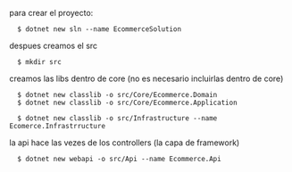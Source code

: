 para crear el proyecto:

	  $ dotnet new sln --name EcommerceSolution

despues creamos el src

	  $ mkdir src
   
creamos las libs dentro de core (no es necesario incluirlas dentro de core)

	  $ dotnet new classlib -o src/Core/Ecommerce.Domain
	  $ dotnet new classlib -o src/Core/Ecommerce.Application

	  $ dotnet new classlib -o src/Infrastructure --name Ecomerce.Infrastrructure
   
la api hace las vezes de los controllers (la capa de framework)

	  $ dotnet new webapi -o src/Api --name Ecommerce.Api 
